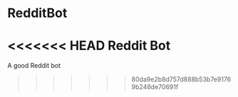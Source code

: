 # RedditBot
<<<<<<< HEAD
Reddit Bot
=======
A good Reddit bot
>>>>>>> 80da9e2b8d757d888b53b7e91769b248de70691f
